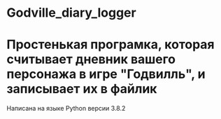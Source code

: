 # Godville_diary_logger
# Простенькая програмка, которая считывает дневник вашего персонажа в игре "Годвилль", и записывает их в файлик
Написана на языке Python версии 3.8.2
